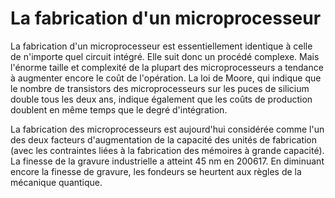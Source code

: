 <h1>La fabrication d'un microprocesseur</h1>

La fabrication d'un microprocesseur est essentiellement identique à celle de n'importe quel circuit intégré. Elle suit donc un procédé complexe. Mais l'énorme taille et complexité de la plupart des microprocesseurs a tendance à augmenter encore le coût de l'opération. La loi de Moore, qui indique que le nombre de transistors des microprocesseurs sur les puces de silicium double tous les deux ans, indique également que les coûts de production doublent en même temps que le degré d'intégration.

La fabrication des microprocesseurs est aujourd'hui considérée comme l'un des deux facteurs d'augmentation de la capacité des unités de fabrication (avec les contraintes liées à la fabrication des mémoires à grande capacité). La finesse de la gravure industrielle a atteint 45 nm en 200617. En diminuant encore la finesse de gravure, les fondeurs se heurtent aux règles de la mécanique quantique.
